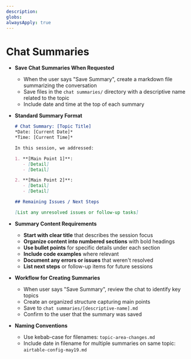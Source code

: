 ```yaml
---
description: 
globs: 
alwaysApply: true
---
```

# Chat Summaries

- **Save Chat Summaries When Requested**
  - When the user says "Save Summary", create a markdown file summarizing the conversation
  - Save files in the `chat summaries/` directory with a descriptive name related to the topic
  - Include date and time at the top of each summary

- **Standard Summary Format**
  ```markdown
  # Chat Summary: [Topic Title]
  *Date: [Current Date]*  
  *Time: [Current Time]*

  In this session, we addressed:

  1. **[Main Point 1]**:
     - [Detail]
     - [Detail]

  2. **[Main Point 2]**:
     - [Detail]
     - [Detail]

  ## Remaining Issues / Next Steps
  
  [List any unresolved issues or follow-up tasks]
  ```

- **Summary Content Requirements**
  - **Start with clear title** that describes the session focus
  - **Organize content into numbered sections** with bold headings
  - **Use bullet points** for specific details under each section
  - **Include code examples** where relevant
  - **Document any errors or issues** that weren't resolved
  - **List next steps** or follow-up items for future sessions

- **Workflow for Creating Summaries**
  - When user says "Save Summary", review the chat to identify key topics
  - Create an organized structure capturing main points
  - Save to `chat summaries/[descriptive-name].md`
  - Confirm to the user that the summary was saved

- **Naming Conventions**
  - Use kebab-case for filenames: `topic-area-changes.md`
  - Include date in filename for multiple summaries on same topic: `airtable-config-may19.md`

